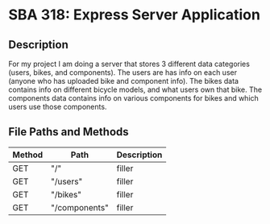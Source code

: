 # SBA 318: Express Server Application

## Description
For my project I am doing a server that stores 3 different data categories (users, bikes, and components). The users are has info on each user (anyone who has uploaded bike and component info). The bikes data contains info on different bicycle models, and what users own that bike. The components data contains info on various components for bikes and which users use those components.


## File Paths and Methods

| Method | Path | Description |
| --- | --- | --- |
| GET | "/" | filler |
| GET | "/users" | filler |
| GET | "/bikes" | filler |
| GET | "/components" | filler |



